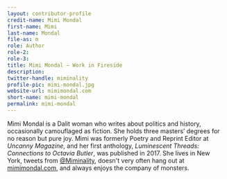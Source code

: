```yaml
---
layout: contributor-profile
credit-name: Mimi Mondal
first-name: Mimi
last-name: Mondal
file-as: m
role: Author
role-2:
role-3:
title: Mimi Mondal — Work in Fireside
description:
twitter-handle: miminality
profile-pic: mimi-mondal.jpg
website-url: mimimondal.com
short-name: mimi-mondal
permalink: mimi-mondal
---
```

Mimi Mondal is a Dalit woman who writes about politics and history, occasionally camouflaged as fiction. She holds three masters’ degrees for no reason but pure joy. Mimi was formerly Poetry and Reprint Editor at _Uncanny Magazine_, and her first anthology, _Luminescent Threads: Connections to Octavia Butler_, was published in 2017. She lives in New York, tweets from [@Miminality](https://twitter.com/miminality), doesn't very often hang out at [mimimondal.com](https://mimimondal.com/), and always enjoys the company of monsters.
